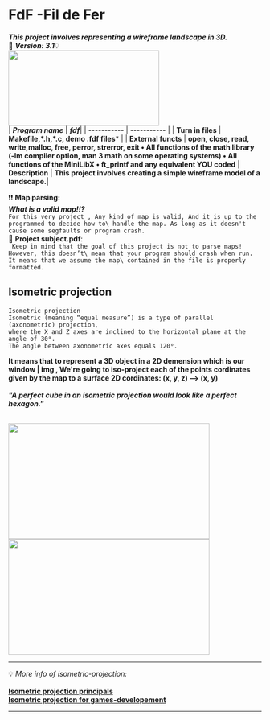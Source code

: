 # FdF -Fil de Fer
***This project involves representing a wireframe landscape in 3D.***\
:memo: ***Version: 3.1***:bulb:\
<img src='https://miro.medium.com/v2/resize:fit:1100/format:webp/1*vYsR345fPZhMouQP5vSIBg.png' width="300" height="150">\
| ***Program name***      | ***fdf***|
| ----------- | ----------- |
| **Turn in files**      | **Makefile,\*.h,\*.c, demo .fdf files*** |
| **External functs**   | **open, close, read, write,malloc, free, perror, strerror, exit • All functions of the math library (-lm compiler option, man 3 math on some operating systems) • All functions of the MiniLibX • ft_printf and any equivalent YOU coded** | **Description**   | **This project involves creating a simple wireframe model of a landscape.**|

:exclamation::exclamation: **Map parsing:**\
    ***What is a valid map!!?***\
        `For this very project , Any kind of map is valid, And it is up to the programmed to decide how to\
        handle the map. As long as it doesn't cause some segfaults or program crash.`\
        :scroll: **Project subject.pdf**:\
        ``` Keep in mind that the goal of this project is not to parse maps! However, this doesn’t\
        mean that your program should crash when run. It means that we assume the map\
        contained in the file is properly formatted.```
    
## Isometric projection
    Isometric projection
    Isometric (meaning “equal measure”) is a type of parallel (axonometric) projection,
    where the X and Z axes are inclined to the horizontal plane at the angle of 30⁰.
    The angle between axonometric axes equals 120⁰.

**It means that to represent a 3D object in a 2D demension which is our window | img ,  We're going to iso-project each of the points cordinates given by the map to a surface 2D cordinates: (x, y, z) --> (x, y)**\
\
***"A perfect cube in an isometric projection would look like a perfect hexagon."***

\
<img height='230' width='400' src='https://miro.medium.com/v2/resize:fit:1100/format:webp/1*ywa_sqeyyAIf7bqY6wieIg.png'>
<img height='230' width='400' src='https://miro.medium.com/v2/resize:fit:1400/format:webp/1*590KMJC064Z1ioKFSPMEIQ.jpeg'>
___
:bulb: *More info of isometric-projection:*\
\
**[Isometric projection principals](https://medium.com/gravitdesigner/designers-guide-to-isometric-projection-6bfd66934fc7)**\
**[Isometric projection for games-developement](https://pikuma.com/blog/isometric-projection-in-games)**
____
